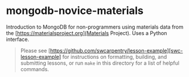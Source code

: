 # mongodb-novice-materials

Introduction to MongoDB for non-programmers using materials data from the [https://materialsproject.org](Materials Project). Uses a Python interface.

> Please see [https://github.com/swcarpentry/lesson-example][swc-lesson-example]
> for instructions on formatting, building, and submitting lessons,
> or run `make` in this directory for a list of helpful commands.
